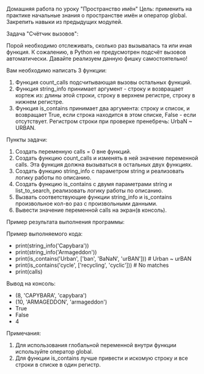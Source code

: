 Домашняя работа по уроку "Пространство имён"
Цель: применить на практике начальные знания о пространстве имён и оператор global. Закрепить навыки из предыдущих модулей.

Задача "Счётчик вызовов":

Порой необходимо отслеживать, сколько раз вызывалась та или иная функция. К сожалению, в Python не предусмотрен подсчёт вызовов автоматически.
Давайте реализуем данную фишку самостоятельно!

Вам необходимо написать 3 функции:

  1. Функция count_calls подсчитывающая вызовы остальных функций.
  2. Функция string_info принимает аргумент - строку и возвращает кортеж из: длины этой строки, строку в верхнем регистре, строку в нижнем регистре.
  3. Функция is_contains принимает два аргумента: строку и список, и возвращает True, если строка находится в этом списке, False - если отсутствует. Регистром строки при проверке пренебречь: UrbaN ~ URBAN.

Пункты задачи:

  1. Создать переменную calls = 0 вне функций.
  2. Создать функцию count_calls и изменять в ней значение переменной calls. Эта функция должна вызываться в остальных двух функциях.
  3. Создать функцию string_info с параметром string и реализовать логику работы по описанию.
  4. Создать функцию is_contains с двумя параметрами string и list_to_search, реализовать логику работы по описанию.
  5. Вызвать соответствующие функции string_info и is_contains произвольное кол-во раз с произвольными данными.
  6. Вывести значение переменной calls на экран(в консоль).

Пример результата выполнения программы:

Пример выполняемого кода:

-  print(string_info('Capybara'))
-  print(string_info('Armageddon'))
-  print(is_contains('Urban', ['ban', 'BaNaN', 'urBAN'])) # Urban ~ urBAN
-  print(is_contains('cycle', ['recycling', 'cyclic'])) # No matches
-  print(calls)

Вывод на консоль:

-  (8, 'CAPYBARA', 'capybara')
-  (10, 'ARMAGEDDON', 'armageddon')
-  True
-  False
-  4

Примечания:

  1. Для использования глобальной переменной внутри функции используйте оператор global.
  2. Для функции is_contains лучше привести и искомую строку и все строки в списке в один регистр.
